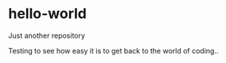 # hello-world
Just another repository

Testing to see how easy it is to get back to the world of coding..
